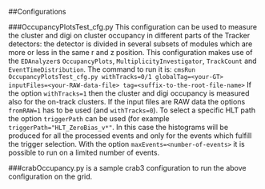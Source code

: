 ##Configurations

###OccupancyPlotsTest_cfg.py
This configuration can be used to measure the cluster and digi on cluster occupancy in different parts of the Tracker detectors: the detector is divided in several subsets of modules which are more or less in the same r and z position. This configuration makes use of the `EDAnalyzer`s `OccupancyPlots`, `MultiplicityInvestigator`, `TrackCount` and `EventTimeDistribution`.
The command to run it is:
`cmsRun OccupancyPlotsTest_cfg.py withTracks=0/1 globalTag=<your-GT> inputFiles=<your-RAW-data-file> tag=<suffix-to-the-root-file-name>`
If the option `withTracks=1` then the cluster and digi occupancy is measured also for the on-track clusters. If the input files are RAW data the options `fromRAW=1` has to be used (and `withTracks=0`). To select a specific HLT path the option `triggerPath` can be used (for example `triggerPath="HLT_ZeroBias_v*"`. In this case the histograms will be produced for all the processed events and only for the events which fulfill the trigger selection. With the option `maxEvents=<number-of-events>` it is possible to run on a limited number of events.


###crabOccupancy.py
is a sample crab3 configuration to run the above configuration on the grid. 
